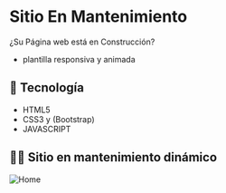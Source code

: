 # Sitio En Mantenimiento

¿Su Página web está en Construcción? 
- plantilla responsiva y animada

## 🚀 Tecnología

- HTML5
- CSS3 y (Bootstrap)
- JAVASCRIPT 

 ## ✋🏻 Sitio en mantenimiento dinámico

![Home](https://github.com/ingkilber/SitioEnMantenimiento/blob/main/img/enConstruccion.png)

